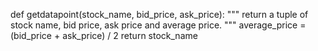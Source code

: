 def getdatapoint(stock_name, bid_price, ask_price):
"""
return a tuple of stock name, bid price, ask price and average price.
"""
average_price = (bid_price + ask_price) / 2
return stock_name
